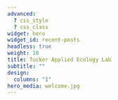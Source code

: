 ```yaml
---
advanced:
  ? css_style
  ? css_class
widget: hero
widget_id: recent-posts
headless: true
weight: 10
title: Tucker Applied Ecology Lab
subtitle: ""
design:
  columns: "1"
hero_media: welcome.jpg
---
```

